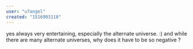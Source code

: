 ```yaml
---
user: "u7angel"
created: "1516903118"
---
```


yes always very entertaining, especially the alternate universe. :) and while there are many alternate universes, why does it have to be so negative ?
